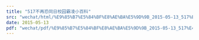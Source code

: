 ```yaml
---
title: "517不再恐同日校园霸凌小百科"
src: "wechat/html/%E9%85%B7%E5%84%BF%E8%AE%BA%E5%9D%9B_2015-05-13_517%E4%B8%8D%E5%86%8D%E6%81%90%E5%90%8C%E6%97%A5%E6%A0%A1%E5%9B%AD%E9%9C%B8%E5%87%8C%E5%B0%8F%E7%99%BE%E7%A7%91.html"
date: 2015-05-13
pdf: "wechat/pdf/%E9%85%B7%E5%84%BF%E8%AE%BA%E5%9D%9B_2015-05-13_517%E4%B8%8D%E5%86%8D%E6%81%90%E5%90%8C%E6%97%A5%E6%A0%A1%E5%9B%AD%E9%9C%B8%E5%87%8C%E5%B0%8F%E7%99%BE%E7%A7%91.pdf"
---
```


